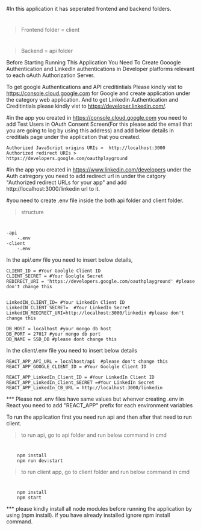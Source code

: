 #In this application it has seperated frontend and backend folders.

#
> Frontend folder = client
#
> Backend = api folder

Before Starting Running This Application You Need To Create Gooogle Authentication and LinkedIn authentications in Developer platforms relevant to each oAuth Authorization Server.

To get google Authentications and API creditintials Please kindly vist to https://console.cloud.google.com for Google and create application under the category web application. And to get LinkedIn Authentication and Creditintials please kindly vist to https://developer.linkedin.com/.

#in the app you created in  https://console.cloud.google.com you need to add Test Users in OAuth Consent Screen(For this please add the email that you are going to log by using this address) and add below details in creditials page under the application that you created.

    Authorized JavaScript origins URIs >  http://localhost:3000
    Authorized redirect URIs > https://developers.google.com/oauthplayground

#in the app you created in https://www.linkedin.com/developers under the Auth catregory you need to add redirect url in under the catgory "Authorized redirect URLs for your app" and add http://localhost:3000/linkedin url to it.

#you need to create  .env file inside the both api folder and client folder.
> structure
#
    -api
        -.env
    -client
        -.env

In the api/.env file you need to insert below details,


    CLIENT_ID = #Your Goolgle Client ID
    CLIENT_SECRET = #Your Goolgle Secret
    REDIRECT_URI = 'https://developers.google.com/oauthplayground' #please don't change this


    LinkedIN_CLIENT_ID= #Your LinkedIn Client ID
    LinkedIN_CLIENT_SECRET=  #Your LinkedIn Secret
    LinkedIN_REDIRECT_URI=http://localhost:3000/linkedin #please don't change this

    DB_HOST = localhost #your mongo db host
    DB_PORT = 27017 #your mongo db port
    DB_NAME = SSD_DB #please dont change this

In the client/.env file you need to insert below details

    REACT_APP_API_URL = localhost/api  #please don't change this
    REACT_APP_GOOGLE_CLIENT_ID = #Your Goolgle Client ID

    REACT_APP_LinkedIn_Client_ID = #Your LinkedIn Client ID
    REACT_APP_LinkedIn_Client_SECRET =#Your LinkedIn Secret
    REACT_APP_LinkedIn_CB_URL = http://localhost:3000/linkedin

*** Please not .env files have same values but whenver creating .env in React you need to add "REACT_APP" prefix for each environment variables 

To run the application first you need run api and then after that need to run client.

> to run api, go to api folder and run below command in cmd
 #
        npm install
        npm run dev:start

> to run client app, go to client folder and run below command in cmd
#
        npm install
        npm start

*** please kindly install all node modules before running the application by using (npm install). if you have already installed ignore npm install command.

